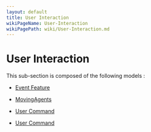 ```yaml
---
layout: default
title: User Interaction
wikiPageName: User-Interaction
wikiPagePath: wiki/User-Interaction.md
---
```

# User Interaction

This sub-section is composed of the following models :

* [Event Feature](references#UserInteractionEventLayer)

* [MovingAgents](references#UserInteractionMovingAgents)

* [User Command](references#UserInteractionUserCommand)

* [User Command](references#UserInteractionUserControlArchitecture)

